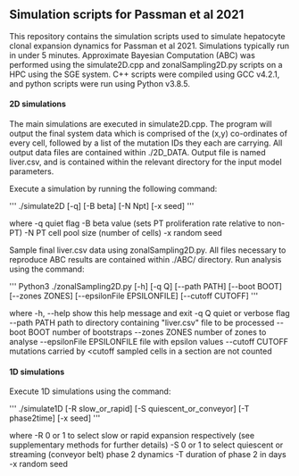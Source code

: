 ## Simulation scripts for Passman et al 2021

This repository contains the simulation scripts used to simulate hepatocyte clonal expansion dynamics for Passman et al 2021. Simulations typically run in under 5 minutes. Approximate Bayesian Computation (ABC) was performed using the simulate2D.cpp and zonalSampling2D.py scripts on a HPC using the SGE system. C++ scripts were compiled using GCC v4.2.1, and python scripts were run using Python v3.8.5.


#### 2D simulations

The main simulations are executed in simulate2D.cpp. The program will output the final system data which is comprised of the (x,y) co-ordinates of every cell, followed by a list of the mutation IDs they each are carrying. All output data files are contained within ./2D_DATA. Output file is named liver.csv, and is contained within the relevant directory for the input model parameters.

Execute a simulation by running the following command:

'''
./simulate2D [-q] [-B beta] [-N Npt] [-x seed]
'''

where
  -q	quiet flag
  -B	beta value (sets PT proliferation rate relative to non-PT) 
  -N	PT cell pool size (number of cells)
  -x	random seed


Sample final liver.csv data using zonalSampling2D.py. All files necessary to reproduce ABC results are contained within ./ABC/ directory. Run analysis using the command:

'''
Python3 ./zonalSampling2D.py [-h] [-q Q] [--path PATH] [--boot BOOT] [--zones ZONES] [--epsilonFile EPSILONFILE] [--cutoff CUTOFF]
'''

where
  -h, --help            show this help message and exit
  -q Q                  quiet or verbose flag
  --path PATH           path to directory containing "liver.csv" file to be processed
  --boot BOOT           number of bootstraps
  --zones ZONES         number of zones to analyse
  --epsilonFile	EPSILONFILE
                        file with epsilon values
  --cutoff CUTOFF       mutations carried by <cutoff sampled cells in a section are not counted


#### 1D simulations

Execute 1D simulations using the command:

'''
./simulate1D [-R slow_or_rapid] [-S quiescent_or_conveyor] [-T phase2time] [-x seed]
'''

where
  -R	0 or 1 to select slow or rapid expansion respectively (see supplementary methods for further details)
  -S	0 or 1 to select quiescent or streaming (conveyor belt) phase 2 dynamics
  -T	duration of phase 2 in days
  -x	random seed



